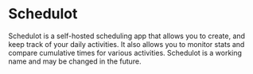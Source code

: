 # Schedulot
Schedulot is a self-hosted scheduling app that allows you to create, and keep track of your daily activities. It also allows you to monitor stats and compare cumulative times for various activities. Schedulot is a working name and may be changed in the future.
